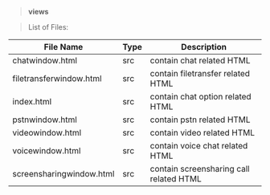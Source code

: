 > **views**

> List of Files:

File Name         | Type      | Description   |
--------------------|------------------|-----------------------|
|chatwindow.html | src  | contain chat related HTML  |
|filetransferwindow.html | src  | contain filetransfer related HTML |
|index.html | src  | contain chat option related HTML  |
|pstnwindow.html | src  | contain pstn related HTML  |
|videowindow.html | src  | contain video  related HTML |
|voicewindow.html | src  | contain voice chat related HTML  |
|screensharingwindow.html | src  | contain screensharing call related HTML  |
